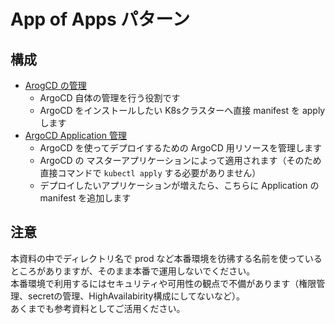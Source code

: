 # App of Apps パターン
## 構成
- [ArogCD の管理](./argocd-manager)
  - ArgoCD 自体の管理を行う役割です
  - ArgoCD をインストールしたい K8sクラスターへ直接 manifest を apply します
- [ArgoCD Application 管理](./example-argocd-apps)
  - ArgoCD を使ってデプロイするための ArgoCD 用リソースを管理します
  - ArgoCD の マスターアプリケーションによって適用されます（そのため直接コマンドで `kubectl apply` する必要がありません）
  - デプロイしたいアプリケーションが増えたら、こちらに Application の manifest を追加します


## 注意
本資料の中でディレクトリ名で prod など本番環境を彷彿する名前を使っているところがありますが、そのまま本番で運用しないでください。  
本番環境で利用するにはセキュリティや可用性の観点で不備があります（権限管理、secretの管理、HighAvailabirity構成にしてないなど）。  
あくまでも参考資料としてご活用ください。

